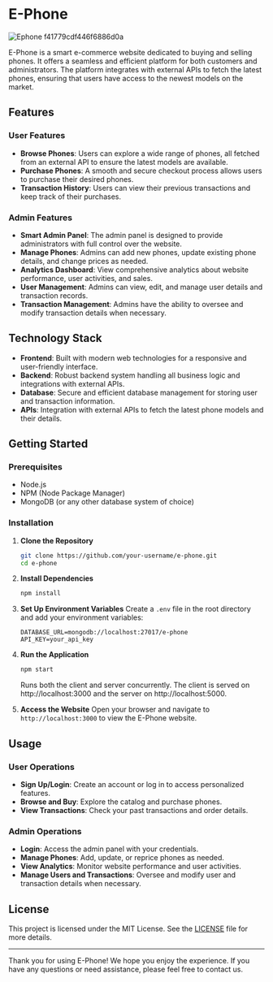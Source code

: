 # E-Phone
![Ephone f41779cdf446f6886d0a](https://github.com/user-attachments/assets/fc2eb840-5813-4627-a846-97979cae9e14)

E-Phone is a smart e-commerce website dedicated to buying and selling phones. It offers a seamless and efficient platform for both customers and administrators. The platform integrates with external APIs to fetch the latest phones, ensuring that users have access to the newest models on the market.

## Features

### User Features
- **Browse Phones**: Users can explore a wide range of phones, all fetched from an external API to ensure the latest models are available.
- **Purchase Phones**: A smooth and secure checkout process allows users to purchase their desired phones.
- **Transaction History**: Users can view their previous transactions and keep track of their purchases.

### Admin Features
- **Smart Admin Panel**: The admin panel is designed to provide administrators with full control over the website.
- **Manage Phones**: Admins can add new phones, update existing phone details, and change prices as needed.
- **Analytics Dashboard**: View comprehensive analytics about website performance, user activities, and sales.
- **User Management**: Admins can view, edit, and manage user details and transaction records.
- **Transaction Management**: Admins have the ability to oversee and modify transaction details when necessary.

## Technology Stack

- **Frontend**: Built with modern web technologies for a responsive and user-friendly interface.
- **Backend**: Robust backend system handling all business logic and integrations with external APIs.
- **Database**: Secure and efficient database management for storing user and transaction information.
- **APIs**: Integration with external APIs to fetch the latest phone models and their details.

## Getting Started

### Prerequisites
- Node.js
- NPM (Node Package Manager)
- MongoDB (or any other database system of choice)

### Installation

1. **Clone the Repository**
   ```bash
   git clone https://github.com/your-username/e-phone.git
   cd e-phone
   ```

2. **Install Dependencies**
   ```bash
   npm install
   ```

3. **Set Up Environment Variables**
   Create a `.env` file in the root directory and add your environment variables:
   ```plaintext
   DATABASE_URL=mongodb://localhost:27017/e-phone
   API_KEY=your_api_key
   ```

4. **Run the Application**
   ```bash
   npm start
   ```
   Runs both the client and server concurrently. The client is served on http://localhost:3000 and the server on http://localhost:5000.



5. **Access the Website**
   Open your browser and navigate to `http://localhost:3000` to view the E-Phone website.

## Usage

### User Operations
- **Sign Up/Login**: Create an account or log in to access personalized features.
- **Browse and Buy**: Explore the catalog and purchase phones.
- **View Transactions**: Check your past transactions and order details.

### Admin Operations
- **Login**: Access the admin panel with your credentials.
- **Manage Phones**: Add, update, or reprice phones as needed.
- **View Analytics**: Monitor website performance and user activities.
- **Manage Users and Transactions**: Oversee and modify user and transaction details when necessary.


## License

This project is licensed under the MIT License. See the [LICENSE](LICENSE) file for more details.

---

Thank you for using E-Phone! We hope you enjoy the experience. If you have any questions or need assistance, please feel free to contact us.
